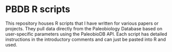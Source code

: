 PBDB R scripts
==============

This repository houses R scripts that I have written for various papers or projects. They pull data directly from the Paleobiology Database based on user-specific parameters using the PaleobioDB API. Each script has detailed instructions in the introductory comments and can just be pasted into R and used.
